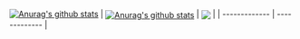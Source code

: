 [![Anurag's github stats](https://github-readme-stats.vercel.app/api?username=leafLeaf9&show_icons=true&theme=tokyonight)](https://github.com/anuraghazra/github-readme-stats)
| <a href="https://github.com/leafLeaf9"><img align="center" src="https://github-readme-stats.vercel.app/api/top-langs/?username=leafLeaf9&layout=compact&hide_border=true" alt="Anurag's github stats" /></a> | <a href="https://github.com/leafLeaf9"><img align="center" src="https://github-readme-stats.vercel.app/api/wakatime?username=leafLeaf9&layout=compact&hide_border=true" /></a> |
| ------------- | ------------- |
